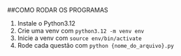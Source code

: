 ##COMO RODAR OS PROGRAMAS

1. Instale o Python3.12
2. Crie uma venv com `python3.12 -m venv env`
3. Inicie a venv com `source env/bin/activate`
4. Rode cada questão com `python {nome_do_arquivo}.py`
